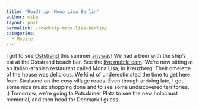 ```yaml
---
title: 'Roadtrip: Mona Lisa Berlin'
author: mike
layout: post
permalink: /roadtrip-mona-lisa-berlin/
categories:
  - Mobile
---
```

I got to see <a target="_blank" href="http://www.oststrand.de/oststrand_neu.html">Oststrand</a> this summer [anyway][1]! We had a beer with the ship&#8217;s cat at the Oststrand beach bar. See the [live mobile cam][2]. We&#8217;re now sitting at an italian-arabian restaurant called Mona Lisa, in Kreuzberg. Their omelette of the house was delicious. We kind of underestimated the time to get here from Stralsund on the cosy village roads. Even though arriving late, I got some nice music shopping done and to see some undiscovered territories. :) Tomorrow, we&#8217;re going to Potsdamer Platz to see the new holocaust memorial, and then head for Denmark I guess.

 [1]: http://www.redvolume.com/archives/2004/06/13/oststrand-and-love-week/
 [2]: http://cam.redvolume.com